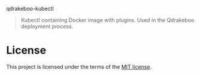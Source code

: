 qdrakeboo-kubectl

> Kubectl containing Docker image with plugins. Used in the Qdrakeboo deployment process.

# License

This project is licensed under the terms of the [MIT license](https://github.com/bbortt/qdrakeboo-kubectl/blob/master/LICENSE).
